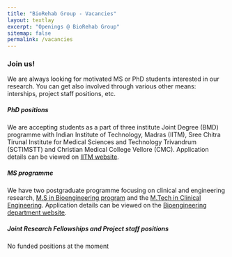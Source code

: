 ```yaml
---
title: "BioRehab Group - Vacancies"
layout: textlay
excerpt: "Openings @ BioRehab Group"
sitemap: false
permalink: /vacancies
---
```

### Join us!

We are always looking for motivated MS or PhD students interested in our research. You can get also involved through various other means: interships, project staff positions, etc.

##### <b> PhD positions </b>

We are accepting students as a part of three institute Joint Degree (BMD) programme with Indian Institute of Technology, Madras (IITM), Sree Chitra Tirunal Institute for Medical Sciences and Technology Trivandrum (SCTIMSTT) and Christian Medical College Vellore (CMC). Application details can be viewed on [IITM website](https://research.iitm.ac.in/jdp.html).

##### <b> MS programme </b>

We have two postgraduate programme focusing on clinical and engineering research, [M.S in Bioengineering program](https://bioe-cmcvellore.weebly.com/ms-bioengineering.html) and the [M.Tech in Clinical Engineering](https://bioe-cmcvellore.weebly.com/mtech-clinical-engineering.html). Application details can be viewed on the [Bioengineering department website](https://bioe-cmcvellore.weebly.com/academics.html).

##### <b> Joint Research Fellowships and Project staff positions </b>

No funded positions at the moment

